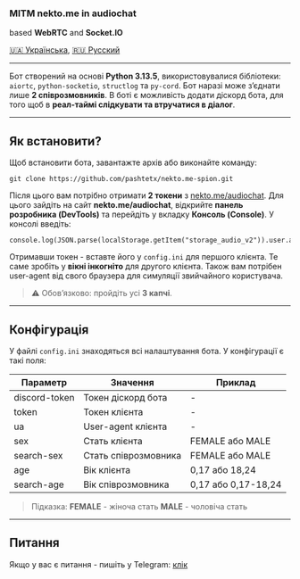 ### MITM nekto.me in audiochat

based **WebRTC** and **Socket.IO**

[🇺🇦 Українська](./README.md), [🇷🇺 Русский](./README_ru.md)

---

Бот створений на основі **Python 3.13.5**, використовувалися бібліотеки: `aiortc`, `python-socketio`, `structlog` та `py-cord`.
Бот наразі може з’єднати лише **2 співрозмовників**. В боті є можливість додати діскорд бота, для того щоб в **реал-таймі слідкувати та втручатися в діалог**.

---

## Як встановити?

Щоб встановити бота, завантажте архів або виконайте команду:

```
git clone https://github.com/pashtetx/nekto.me-spion.git
```

Після цього вам потрібно отримати **2 токени** з [nekto.me/audiochat](https://nekto.me/audiochat).
Для цього зайдіть на сайт **nekto.me/audiochat**, відкрийте **панель розробника (DevTools)** та перейдіть у вкладку **Консоль (Console)**.
У консолі введіть:

```
console.log(JSON.parse(localStorage.getItem("storage_audio_v2")).user.authToken)
```

Отримавши токен - вставте його у `config.ini` для першого клієнта. Те саме зробіть у **вікні інкогніто** для другого клієнта. Також вам потрібен user-agent від свого браузера для симуляції звийчайного користувача.

> ⚠️ Обов’язково: пройдіть усі **3 капчі**.

---

## Конфігурація

У файлі `config.ini` знаходяться всі налаштування бота. У конфігурації є такі поля:

| Параметр      | Значення             | Приклад             |
| ----------    | -------------------- | ------------------- |
| discord-token | Токен діскорд бота   | -                   |
| token         | Токен клієнта        | -                   |
| ua            | User-agent клієнта   | -                   |
| sex           | Стать клієнта        | FEMALE або MALE     |
| search-sex    | Стать співрозмовника | FEMALE або MALE     |
| age           | Вік клієнта          | 0,17 або 18,24      |
| search-age    | Вік співрозмовника   | 0,17 або 0,17-18,24 |

> Підказка:
> **FEMALE** - жіноча стать
> **MALE** - чоловіча стать

---

## Питання

Якщо у вас є питання - пишіть у Telegram: [клік](https://t.me/+ESHNRLki3qlkODQy)
